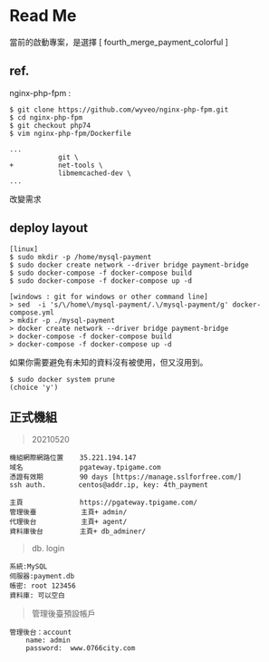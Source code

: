 # Read Me

當前的啟動專案，是選擇 [ fourth_merge_payment_colorful  ] 

## ref.

nginx-php-fpm :
```
$ git clone https://github.com/wyveo/nginx-php-fpm.git
$ cd nginx-php-fpm
$ git checkout php74
$ vim nginx-php-fpm/Dockerfile

...
            git \
+           net-tools \
            libmemcached-dev \
...
```

改變需求

## deploy layout

```
[linux]
$ sudo mkdir -p /home/mysql-payment
$ sudo docker create network --driver bridge payment-bridge
$ sudo docker-compose -f docker-compose build
$ sudo docker-compose -f docker-compose up -d

[windows : git for windows or other command line]
> sed  -i 's/\/home\/mysql-payment/.\/mysql-payment/g' docker-compose.yml
> mkdir -p ./mysql-payment
> docker create network --driver bridge payment-bridge
> docker-compose -f docker-compose build
> docker-compose -f docker-compose up -d
```

如果你需要避免有未知的資料沒有被使用，但又沒用到。
```
$ sudo docker system prune
(choice 'y')
```

## 正式機組
> 20210520
```
機組網際網路位置	35.221.194.147
域名              pgateway.tpigame.com
憑證有效期         90 days [https://manage.sslforfree.com/]
ssh auth.        centos@addr.ip, key: 4th_payment

主頁              https://pgateway.tpigame.com/
管理後臺           主頁+ admin/
代理後台           主頁+ agent/
資料庫後台         主頁+ db_adminer/
```
> db. login
```
系統:MySQL
伺服器:payment.db
帳密: root 123456
資料庫: 可以空白
```
> 管理後臺預設帳戶
```
管理後台：account
    name: admin
    password:  www.0766city.com
```
